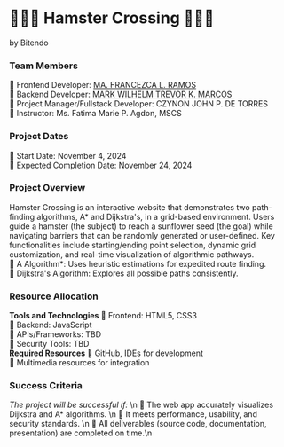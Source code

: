 # 🐹🎡🌻 Hamster Crossing 🌻🎡🐹
by Bitendo

### Team Members
🌻 Frontend Developer: [MA. FRANCEZCA L. RAMOS](https://github.com/ramosfranz) <br>
🌻 Backend Developer: [MARK WILHELM TREVOR K. MARCOS](https://github.com/trey020304) <br>
🌻 Project Manager/Fullstack Developer: CZYNON JOHN P. DE TORRES <br>
🌻 Instructor: Ms. Fatima Marie P. Agdon, MSCS <br>

### Project Dates
🎡 Start Date: November 4, 2024 <br>
🎡 Expected Completion Date: November 24, 2024 <br>

### Project Overview
Hamster Crossing is an interactive website that demonstrates two path-finding algorithms, A* and Dijkstra's, in a grid-based environment. Users guide a hamster (the subject) to reach a sunflower seed (the goal) while navigating barriers that can be randomly generated or user-defined. Key functionalities include starting/ending point selection, dynamic grid customization, and real-time visualization of algorithmic pathways. <br>
🐹 A Algorithm*: Uses heuristic estimations for expedited route finding. <br>
🐹 Dijkstra's Algorithm: Explores all possible paths consistently. <br>

### Resource Allocation
**Tools and Technologies**
	🌻 Frontend: HTML5, CSS3 <br>
	🌻 Backend: JavaScript <br>
	🌻 APIs/Frameworks: TBD <br>
	🌻 Security Tools: TBD <br>
 **Required Resources**
	🌻 GitHub, IDEs for development <br>
	🌻 Multimedia resources for integration <br>

### Success Criteria
*The project will be successful if:* \n
🎡 The web app accurately visualizes Dijkstra and A* algorithms. \n
🎡 It meets performance, usability, and security standards. \n
🎡 All deliverables (source code, documentation, presentation) are completed on time.\n
